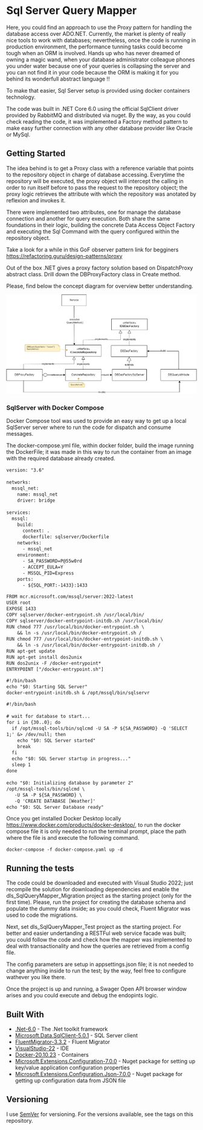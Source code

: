 # Sql Server Query Mapper

Here, you could find an approach to use the Proxy pattern for handling the database access over ADO.NET. Currently, the market is plenty of really nice tools to work with databases; nevertheless, once the code is running in production environment, the performance tunning tasks could become tough when an ORM is involved. Hands up who has never dreamed of owning a magic wand, when your database administrator colleague phones you under water because one of your queries is collapsing the server and you can not find it in your code because the ORM is making it for you behind its wonderfull abstract language !!

To make that easier, Sql Server setup is provided using docker containers technology.

The code was built in .NET Core 6.0 using the official SqlClient driver provided by RabbitMQ and distributed via nuget. By the way, as you could check reading the code, it was implemented a Factory method pattern to make easy further connection with any other database provider like Oracle or MySql.

## Getting Started

The idea behind is to get a Proxy class with a reference variable that points to the repository object in charge of database accessing. Everytime the repository will be executed, the proxy object will intercept the calling in order to run itself before to pass the request to the repository object; the proxy logic retrieves the attribute with which the repository was anotated by reflexion and invokes it.

There were implemented two attributes, one for manage the database connection and another for query execution. Both share the same foundations in their logic, building the concrete Data Access Object Factory and executing the Sql Command with the query configured within the repository object.

Take a look for a while in this GoF observer pattern link for begginers https://refactoring.guru/design-patterns/proxy

Out of the box .NET gives a proxy factory solution based on DispatchProxy abstract class. Drill down the DBProxyFactory class in Create method. 

Please, find below the concept diagram for overview better understanding.

![Concept diagram](https://github.com/dloira/dls_SqlServerQueryMapper/blob/master/concept_diagram.jpg)

### SqlServer with Docker Compose

Docker Compose tool was used to provide an easy way to get up a local SqlServer server where to run the code for dispatch and consume messages.

The docker-compose.yml file, within docker folder, build the image running the DockerFile; it was made in this way to run the container from an image with the required database already created.

```
version: "3.6"

networks:
  mssql_net:
    name: mssql_net
    driver: bridge
      
services:
  mssql:
    build:
      context: .
      dockerfile: sqlserver/Dockerfile
    networks:
      - mssql_net
    environment:
      - SA_PASSWORD=P@55w0rd
      - ACCEPT_EULA=Y
      - MSSQL_PID=Express
    ports:
      - ${SQL_PORT:-1433}:1433
```

```
FROM mcr.microsoft.com/mssql/server:2022-latest
USER root
EXPOSE 1433
COPY sqlserver/docker-entrypoint.sh /usr/local/bin/
COPY sqlserver/docker-entrypoint-initdb.sh /usr/local/bin/
RUN chmod 777 /usr/local/bin/docker-entrypoint.sh \
    && ln -s /usr/local/bin/docker-entrypoint.sh /
RUN chmod 777 /usr/local/bin/docker-entrypoint-initdb.sh \
    && ln -s /usr/local/bin/docker-entrypoint-initdb.sh /
RUN apt-get update
RUN apt-get install dos2unix
RUN dos2unix -F /docker-entrypoint*
ENTRYPOINT ["/docker-entrypoint.sh"]
```

```
#!/bin/bash
echo "$0: Starting SQL Server"
docker-entrypoint-initdb.sh & /opt/mssql/bin/sqlservr
```

```
#!/bin/bash

# wait for database to start...
for i in {30..0}; do
  if /opt/mssql-tools/bin/sqlcmd -U SA -P ${SA_PASSWORD} -Q 'SELECT 1;' &> /dev/null; then
    echo "$0: SQL Server started"
    break
  fi
  echo "$0: SQL Server startup in progress..."
  sleep 1
done

echo "$0: Initializing database by parameter 2"
/opt/mssql-tools/bin/sqlcmd \
   -U SA -P ${SA_PASSWORD} \
   -Q 'CREATE DATABASE [Weather]'
echo "$0: SQL Server Database ready"
```

Once you get installed Docker Desktop locally https://www.docker.com/products/docker-desktop/, to run the docker compose file it is only needed to run the terminal prompt, place the path where the file is and execute the following command.

```
docker-compose -f docker-compose.yaml up -d
```

## Running the tests

The code could be downloaded and executed with Visual Studio 2022; just recompile the solution for downloading dependencies and enable the dls_SqlQueryMapper_Migration project as the starting project (only for the first time). Please, run the project for creating the database schema and populate the dummy data inside; as you could check, Fluent Migrator was used to code the migrations.

Next, set dls_SqlQueryMapper_Test project as the starting project. For better and easier undertanding a RESTFul web service facade was built; you could follow the code and check how the mapper was implemented to deal with transactionality and how the queries are retrieved from a config file. 

The config parameters are setup in appsettings.json file; it is not needed to change anything inside to run the test; by the way, feel free to configure wathever you like there. 

Once the project is up and running, a Swager Open API browser window arises and you could execute and debug the endopints logic.


## Built With

* [.Net-6.0](https://dotnet.microsoft.com/en-us/download/dotnet/6.0) - The .Net toolkit framework
* [Microsoft.Data.SqlClient-5.0.1](https://learn.microsoft.com/en-us/sql/connect/ado-net/introduction-microsoft-data-sqlclient-namespace?view=sql-server-ver16) - SQL Server client
* [FluentMigrator-3.3.2](https://fluentmigrator.github.io/) - Fluent Migrator
* [VisualStudio-22](https://visualstudio.microsoft.com/es/vs/community/) - IDE
* [Docker-20.10.23](https://www.docker.com/) - Containers
* [Microsoft.Extensions.Configuration-7.0.0](https://learn.microsoft.com/en-us/dotnet/api/microsoft.extensions.configuration?view=dotnet-plat-ext-7.0) - Nuget package for setting up key/value application configuration properties 
* [Microsoft.Extensions.Configuration.Json-7.0.0](https://docs.microsoft.com/en-us/dotnet/api/microsoft.extensions.configuration.json?view=dotnet-plat-ext-7.0) - Nuget package for getting up configuration data from JSON file

## Versioning

I use [SemVer](http://semver.org/) for versioning. For the versions available, see the tags on this repository. 